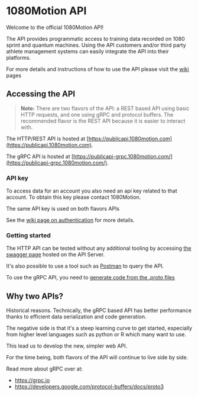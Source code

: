 # 1080Motion API

Welcome to the official 1080Motion API! 

The API provides programmatic access to training data recorded on 1080 sprint and quantum machines. 
Using the API customers and/or third party athlete management systems can easily integrate the API into their platforms.

For more details and instructions of how to use the API please visit the [wiki](https://github.com/1080Motion/API/wiki) pages

## Accessing the API

> **Note:** There are two flavors of the API: a REST based API using basic HTTP requests, and one using gRPC and protocol buffers. 
> The recommended flavor is the REST API because it is easier to interact with. 

The HTTP/REST API is hosted at [https://publicapi.1080motion.com](https://publicapi.1080motion.com).

The gRPC API is hosted at [https://publicapi-grpc.1080motion.com/](https://publicapi-grpc.1080motion.com/).

### API key
To access data for an account you also need an api key related to that account. To obtain this key please contact 1080Motion.

The same API key is used on both flavors APIs

See the [wiki page on authentication](https://github.com/1080Motion/API/wiki/Authentication) for more details.


### Getting started

The HTTP API can be tested without any additional tooling by 
accessing [the swagger page](https://publicapi.1080motion.com/swagger/index.html) hosted on the API Server.

It's also possible to use a tool such as [Postman](https://www.postman.com/) to query the API.

To use the gRPC API, you need to [generate code from the .proto files](https://github.com/1080Motion/API/wiki/Client-code-generation-(grpc))

## Why two APIs?

Historical reasons. Technically, the gRPC based API has better performance thanks to efficient data serialization and
code generation.

The negative side is that it's a steep learning curve to get started, especially from higher level languages such as 
python or R which many want to use.

This lead us to develop the new, simpler web API.

For the time being, both flavors of the API will continue to live side by side.

Read more about gRPC over at: 
- https://grpc.io
- https://developers.google.com/protocol-buffers/docs/proto3

